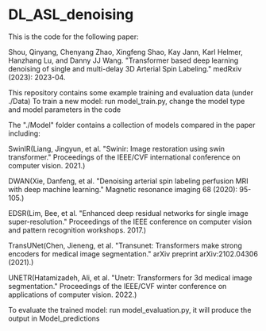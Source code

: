 # DL_ASL_denoising

This is the code for the following paper: 

Shou, Qinyang, Chenyang Zhao, Xingfeng Shao, Kay Jann, Karl Helmer, Hanzhang Lu, and Danny JJ Wang. "Transformer based deep learning denoising of single and multi-delay 3D Arterial Spin Labeling." medRxiv (2023): 2023-04.

This repository contains some example training and evaluation data (under ./Data)
To train a new model: run model_train.py, change the model type and model parameters in the code

The "./Model" folder contains a collection of models compared in the paper including: 

SwinIR(Liang, Jingyun, et al. "Swinir: Image restoration using swin transformer." Proceedings of the IEEE/CVF international conference on computer vision. 2021.)

DWAN(Xie, Danfeng, et al. "Denoising arterial spin labeling perfusion MRI with deep machine learning." Magnetic resonance imaging 68 (2020): 95-105.)

EDSR(Lim, Bee, et al. "Enhanced deep residual networks for single image super-resolution." Proceedings of the IEEE conference on computer vision and pattern recognition workshops. 2017.)

TransUNet(Chen, Jieneng, et al. "Transunet: Transformers make strong encoders for medical image segmentation." arXiv preprint arXiv:2102.04306 (2021).)

UNETR(Hatamizadeh, Ali, et al. "Unetr: Transformers for 3d medical image segmentation." Proceedings of the IEEE/CVF winter conference on applications of computer vision. 2022.)

To evaluate the trained model: run model_evaluation.py, it will produce the output in Model_predictions
